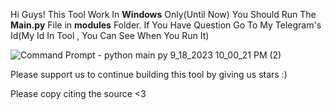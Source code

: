 Hi Guys!
This Tool Work In **Windows** Only(Until Now)
You Should Run The **Main.py** File in **modules** Folder.
If You Have Question Go To My Telegram's Id(My Id In Tool , You Can See When You Run It)


![Command Prompt - python  main py 9_18_2023 10_00_21 PM (2)](https://github.com/JackyJa/ToJa/assets/145385026/db267f97-80ea-4869-a24c-ee844c91cf0e)



Please support us to continue building this tool by giving us stars  :)


Please copy citing the source <3
